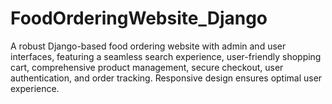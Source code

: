 # FoodOrderingWebsite_Django
A robust Django-based food ordering website with admin and user interfaces, featuring a seamless search experience, user-friendly shopping cart, comprehensive product management, secure checkout, user authentication, and order tracking. Responsive design ensures optimal user experience.
